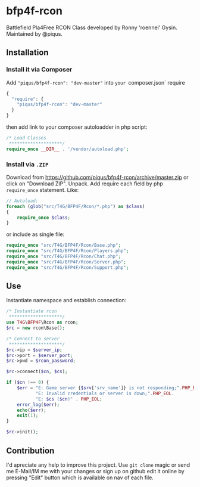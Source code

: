 bfp4f-rcon
==========

Battlefield Pla4Free RCON Class developed by Ronny 'roennel' Gysin. Maintained by @piqus.

## Installation ##

### Install it via Composer ###

Add `"piqus/bfp4f-rcon": "dev-master"` into `your `composer.json` require

```js
{
  "require": {
    "piqus/bfp4f-rcon": "dev-master"
  }
}
```

then add link to your composer autoloadder in php script:

```php
/* Load Classes 
 ********************/
require_once __DIR__ . '/vendor/autoload.php';
```


### Install via `.ZIP` ###

Download from https://github.com/piqus/bfp4f-rcon/archive/master.zip or click on 
"Download ZIP". Unpack. Add require each field by php `require_once` statement. Like:


```php
// Autoload:
foreach (glob("src/T4G/BFP4F/Rcon/*.php") as $class)
{
    require_once $class;
}
```

or include as single file:

```php
require_once "src/T4G/BFP4F/Rcon/Base.php";
require_once "src/T4G/BFP4F/Rcon/Players.php";
require_once "src/T4G/BFP4F/Rcon/Chat.php";
require_once "src/T4G/BFP4F/Rcon/Server.php";
require_once "src/T4G/BFP4F/Rcon/Support.php";
```

## Use ##

Instantiate namespace and establish connection:

```php
/* Instantiate rcon 
 ********************/
use T4G\BFP4F\Rcon as rcon;
$rc = new rcon\Base();

/* Connect to server 
 ********************/
$rc->ip = $server_ip;
$rc->port = $server_port;
$rc->pwd = $rcon_password;

$rc->connect($cn, $cs);

if ($cn !== 0) {
    $err = "E: Game server {$srv['srv_name']} is not responding;".PHP_EOL.
           "E: Invalid credentials or server is down;".PHP_EOL.
           "E: $cs ($cn)" . PHP_EOL;
    error_log($err);
    echo($err);
    exit(1);
}

$rc->init();
```

## Contribution ##

I'd apreciate any help to improve this project. 
Use `git clone` magic or send me E-Mail/IM me with your changes or sign up on github 
edit it online by pressing "Edit" button which is available on nav of each file.
